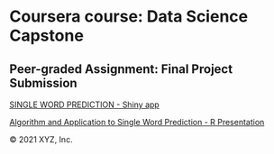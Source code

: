 # Coursera course: Data Science Capstone

## Peer-graded Assignment: Final Project Submission

[SINGLE WORD PREDICTION - Shiny app](https://piotrpio2017.shinyapps.io/single_word_prediction/)

[Algorithm and Application to Single Word Prediction - R Presentation](http://rpubs.com/piotrpio2017/single_word_prediction)

&copy; 2021 XYZ, Inc.